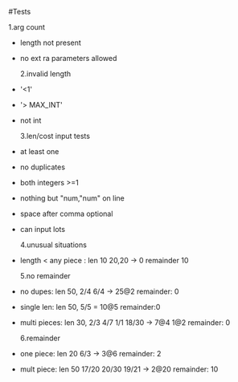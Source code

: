 #Tests

1.arg count

- length not present
- no ext ra parameters allowed

  2.invalid length

- '<1'
- '> MAX_INT'
- not int

  3.len/cost input tests

- at least one
- no duplicates
- both integers >=1
- nothing but "num,"num" on line
- space after comma optional
- can input lots

  4.unusual situations

- length < any piece : len 10 20,20 -> 0 remainder 10

  5.no remainder

- no dupes: len 50, 2/4 6/4 -> 25@2 remainder: 0
- single len: len 50, 5/5 = 10@5 remainder:0
- multi pieces: len 30, 2/3 4/7 1/1 18/30 -> 7@4 1@2 remainder: 0

  6.remainder

- one piece: len 20 6/3 -> 3@6 remainder: 2
- mult piece: len 50 17/20 20/30 19/21 -> 2@20 remainder: 10
